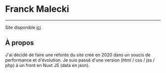 # Franck Malecki
---

Site disponible [ici](https://www.franckmalecki.com)

## À propos

J'ai décidé de faire une refonte du site créé en 2020 dans un soucis de performance et d'évolution.
Je suis passé d'une version (html / css / jss / php) à un front en Nuxt JS (data en json).

    







